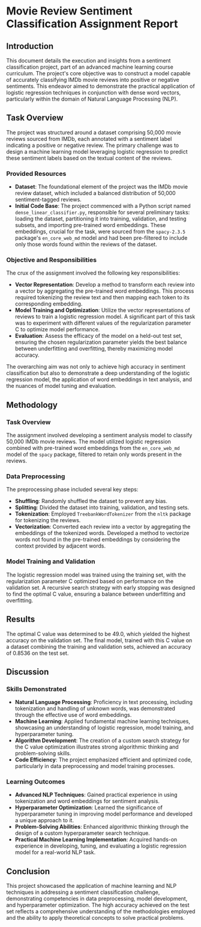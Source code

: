 # Movie Review Sentiment Classification Assignment Report

## Introduction

This document details the execution and insights from a sentiment classification project, part of an advanced machine learning course curriculum. The project's core objective was to construct a model capable of accurately classifying IMDb movie reviews into positive or negative sentiments. This endeavor aimed to demonstrate the practical application of logistic regression techniques in conjunction with dense word vectors, particularly within the domain of Natural Language Processing (NLP).

## Task Overview

The project was structured around a dataset comprising 50,000 movie reviews sourced from IMDb, each annotated with a sentiment label indicating a positive or negative review. The primary challenge was to design a machine learning model leveraging logistic regression to predict these sentiment labels based on the textual content of the reviews.

### Provided Resources

- **Dataset**: The foundational element of the project was the IMDb movie review dataset, which included a balanced distribution of 50,000 sentiment-tagged reviews.
- **Initial Code Base**: The project commenced with a Python script named `dense_linear_classifier.py`, responsible for several preliminary tasks: loading the dataset, partitioning it into training, validation, and testing subsets, and importing pre-trained word embeddings. These embeddings, crucial for the task, were sourced from the `spacy-2.3.5` package's `en_core_web_md` model and had been pre-filtered to include only those words found within the reviews of the dataset.

### Objective and Responsibilities

The crux of the assignment involved the following key responsibilities:
- **Vector Representation**: Develop a method to transform each review into a vector by aggregating the pre-trained word embeddings. This process required tokenizing the review text and then mapping each token to its corresponding embedding.
- **Model Training and Optimization**: Utilize the vector representations of reviews to train a logistic regression model. A significant part of this task was to experiment with different values of the regularization parameter C to optimize model performance.
- **Evaluation**: Assess the efficacy of the model on a held-out test set, ensuring the chosen regularization parameter yields the best balance between underfitting and overfitting, thereby maximizing model accuracy.

The overarching aim was not only to achieve high accuracy in sentiment classification but also to demonstrate a deep understanding of the logistic regression model, the application of word embeddings in text analysis, and the nuances of model tuning and evaluation.

## Methodology

### Task Overview

The assignment involved developing a sentiment analysis model to classify 50,000 IMDb movie reviews. The model utilized logistic regression combined with pre-trained word embeddings from the `en_core_web_md` model of the `spacy` package, filtered to retain only words present in the reviews.



### Data Preprocessing

The preprocessing phase included several key steps:

- **Shuffling**: Randomly shuffled the dataset to prevent any bias.
- **Splitting**: Divided the dataset into training, validation, and testing sets.
- **Tokenization**: Employed `TreebankWordTokenizer` from the `nltk` package for tokenizing the reviews.
- **Vectorization**: Converted each review into a vector by aggregating the embeddings of the tokenized words. Developed a method to vectorize words not found in the pre-trained embeddings by considering the context provided by adjacent words.

### Model Training and Validation

The logistic regression model was trained using the training set, with the regularization parameter C optimized based on performance on the validation set. A recursive search strategy with early stopping was designed to find the optimal C value, ensuring a balance between underfitting and overfitting.

## Results

The optimal C value was determined to be 49.0, which yielded the highest accuracy on the validation set. The final model, trained with this C value on a dataset combining the training and validation sets, achieved an accuracy of 0.8536 on the test set.

## Discussion

### Skills Demonstrated

- **Natural Language Processing**: Proficiency in text processing, including tokenization and handling of unknown words, was demonstrated through the effective use of word embeddings.
- **Machine Learning**: Applied fundamental machine learning techniques, showcasing an understanding of logistic regression, model training, and hyperparameter tuning.
- **Algorithm Development**: The creation of a custom search strategy for the C value optimization illustrates strong algorithmic thinking and problem-solving skills.
- **Code Efficiency**: The project emphasized efficient and optimized code, particularly in data preprocessing and model training processes.

### Learning Outcomes

- **Advanced NLP Techniques**: Gained practical experience in using tokenization and word embeddings for sentiment analysis.
- **Hyperparameter Optimization**: Learned the significance of hyperparameter tuning in improving model performance and developed a unique approach to it.
- **Problem-Solving Abilities**: Enhanced algorithmic thinking through the design of a custom hyperparameter search technique.
- **Practical Machine Learning Implementation**: Acquired hands-on experience in developing, tuning, and evaluating a logistic regression model for a real-world NLP task.

## Conclusion

This project showcased the application of machine learning and NLP techniques in addressing a sentiment classification challenge, demonstrating competencies in data preprocessing, model development, and hyperparameter optimization. The high accuracy achieved on the test set reflects a comprehensive understanding of the methodologies employed and the ability to apply theoretical concepts to solve practical problems.

